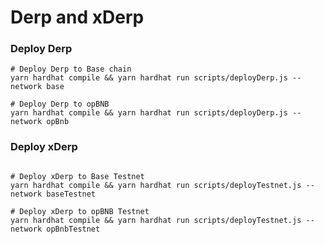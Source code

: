 # Derp and xDerp

### Deploy Derp


```shell
# Deploy Derp to Base chain
yarn hardhat compile && yarn hardhat run scripts/deployDerp.js --network base

# Deploy Derp to opBNB
yarn hardhat compile && yarn hardhat run scripts/deployDerp.js --network opBnb
```


### Deploy xDerp

```shell

# Deploy xDerp to Base Testnet
yarn hardhat compile && yarn hardhat run scripts/deployTestnet.js --network baseTestnet

# Deploy xDerp to opBNB Testnet
yarn hardhat compile && yarn hardhat run scripts/deployTestnet.js --network opBnbTestnet
```